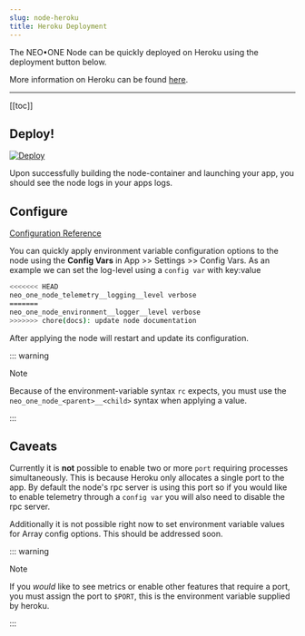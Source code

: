 ```yaml
---
slug: node-heroku
title: Heroku Deployment
---
```


The NEO•ONE Node can be quickly deployed on Heroku using the deployment button below.

More information on Heroku can be found [here](https://heroku.com/).

---

[[toc]]

## Deploy!

[![Deploy](https://www.herokucdn.com/deploy/button.svg)](https://heroku.com/deploy?template=https://github.com/neo-one-suite/neo-one.git)

Upon successfully building the node-container and launching your app, you should see the node logs in your apps logs.

## Configure

[Configuration Reference](/docs/node-configuration)

You can quickly apply environment variable configuration options to the node using the **Config Vars** in App >> Settings >> Config Vars. As an example we can set the log-level using a `config var` with key:value

```bash
<<<<<<< HEAD
neo_one_node_telemetry__logging__level verbose
=======
neo_one_node_environment__logger__level verbose
>>>>>>> chore(docs): update node documentation
```

After applying the node will restart and update its configuration.

::: warning

Note

Because of the environment-variable syntax `rc` expects, you must use the `neo_one_node_<parent>__<child>` syntax when applying a value.

:::

## Caveats

Currently it is **not** possible to enable two or more `port` requiring processes simultaneously. This is because Heroku only allocates a single port to the app. By default the node's rpc server is using this port so if you would like to enable telemetry through a `config var` you will also need to disable the rpc server.

Additionally it is not possible right now to set environment variable values for Array config options. This should be addressed soon.

::: warning

Note

If you _would_ like to see metrics or enable other features that require a port, you must assign the port to `$PORT`, this is the environment variable supplied by heroku.

:::
